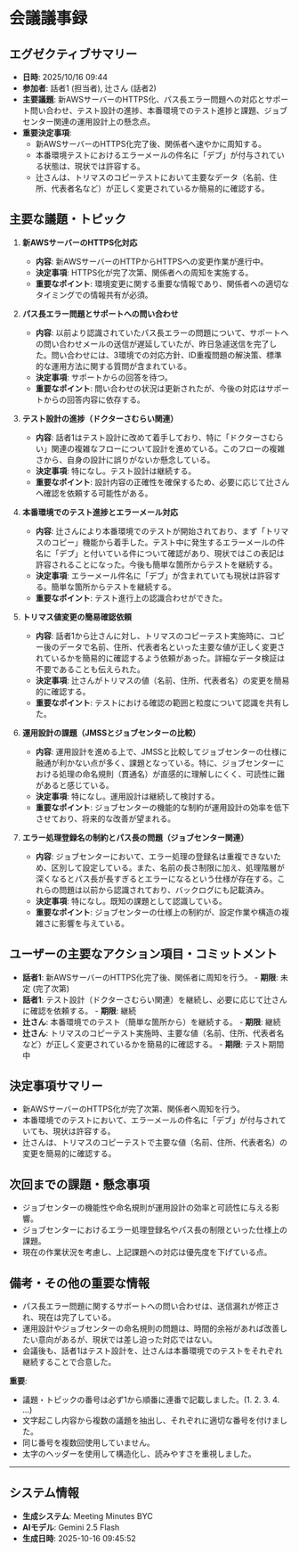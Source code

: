 # 会議議事録

## エグゼクティブサマリー
- **日時**: 2025/10/16 09:44
- **参加者**: 話者1 (担当者), 辻さん (話者2)
- **主要議題**: 新AWSサーバーのHTTPS化、パス長エラー問題への対応とサポート問い合わせ、テスト設計の進捗、本番環境でのテスト進捗と課題、ジョブセンター関連の運用設計上の懸念点。
- **重要決定事項**:
    - 新AWSサーバーのHTTPS化完了後、関係者へ速やかに周知する。
    - 本番環境テストにおけるエラーメールの件名に「デブ」が付与されている状態は、現状では許容する。
    - 辻さんは、トリマスのコピーテストにおいて主要なデータ（名前、住所、代表者名など）が正しく変更されているか簡易的に確認する。

## 主要な議題・トピック

1.  **新AWSサーバーのHTTPS化対応**
    - **内容**: 新AWSサーバーのHTTPからHTTPSへの変更作業が進行中。
    - **決定事項**: HTTPS化が完了次第、関係者への周知を実施する。
    - **重要なポイント**: 環境変更に関する重要な情報であり、関係者への適切なタイミングでの情報共有が必須。

2.  **パス長エラー問題とサポートへの問い合わせ**
    - **内容**: 以前より認識されていたパス長エラーの問題について、サポートへの問い合わせメールの送信が遅延していたが、昨日急遽送信を完了した。問い合わせには、3環境での対応方針、ID重複問題の解決策、標準的な運用方法に関する質問が含まれている。
    - **決定事項**: サポートからの回答を待つ。
    - **重要なポイント**: 問い合わせの状況は更新されたが、今後の対応はサポートからの回答内容に依存する。

3.  **テスト設計の進捗（ドクターさむらい関連）**
    - **内容**: 話者1はテスト設計に改めて着手しており、特に「ドクターさむらい」関連の複雑なフローについて設計を進めている。このフローの複雑さから、自身の設計に誤りがないか懸念している。
    - **決定事項**: 特になし。テスト設計は継続する。
    - **重要なポイント**: 設計内容の正確性を確保するため、必要に応じて辻さんへ確認を依頼する可能性がある。

4.  **本番環境でのテスト進捗とエラーメール対応**
    - **内容**: 辻さんにより本番環境でのテストが開始されており、まず「トリマスのコピー」機能から着手した。テスト中に発生するエラーメールの件名に「デブ」と付いている件について確認があり、現状ではこの表記は許容されることになった。今後も簡単な箇所からテストを継続する。
    - **決定事項**: エラーメール件名に「デブ」が含まれていても現状は許容する。簡単な箇所からテストを継続する。
    - **重要なポイント**: テスト進行上の認識合わせができた。

5.  **トリマス値変更の簡易確認依頼**
    - **内容**: 話者1から辻さんに対し、トリマスのコピーテスト実施時に、コピー後のデータで名前、住所、代表者名といった主要な値が正しく変更されているかを簡易的に確認するよう依頼があった。詳細なデータ検証は不要であることも伝えられた。
    - **決定事項**: 辻さんがトリマスの値（名前、住所、代表者名）の変更を簡易的に確認する。
    - **重要なポイント**: テストにおける確認の範囲と粒度について認識を共有した。

6.  **運用設計の課題（JMSSとジョブセンターの比較）**
    - **内容**: 運用設計を進める上で、JMSSと比較してジョブセンターの仕様に融通が利かない点が多く、課題となっている。特に、ジョブセンターにおける処理の命名規則（貫通名）が直感的に理解しにくく、可読性に難があると感じている。
    - **決定事項**: 特になし。運用設計は継続して検討する。
    - **重要なポイント**: ジョブセンターの機能的な制約が運用設計の効率を低下させており、将来的な改善が望まれる。

7.  **エラー処理登録名の制約とパス長の問題（ジョブセンター関連）**
    - **内容**: ジョブセンターにおいて、エラー処理の登録名は重複できないため、区別して設定している。また、名前の長さ制限に加え、処理階層が深くなるとパス長が長すぎるとエラーになるという仕様が存在する。これらの問題は以前から認識されており、バックログにも記載済み。
    - **決定事項**: 特になし。既知の課題として認識している。
    - **重要なポイント**: ジョブセンターの仕様上の制約が、設定作業や構造の複雑さに影響を与えている。

## ユーザーの主要なアクション項目・コミットメント
- **話者1**: 新AWSサーバーのHTTPS化完了後、関係者に周知を行う。 - **期限**: 未定 (完了次第)
- **話者1**: テスト設計（ドクターさむらい関連）を継続し、必要に応じて辻さんに確認を依頼する。 - **期限**: 継続
- **辻さん**: 本番環境でのテスト（簡単な箇所から）を継続する。 - **期限**: 継続
- **辻さん**: トリマスのコピーテスト実施時、主要な値（名前、住所、代表者名など）が正しく変更されているかを簡易的に確認する。 - **期限**: テスト期間中

## 決定事項サマリー
- 新AWSサーバーのHTTPS化が完了次第、関係者へ周知を行う。
- 本番環境でのテストにおいて、エラーメールの件名に「デブ」が付与されていても、現状は許容する。
- 辻さんは、トリマスのコピーテストで主要な値（名前、住所、代表者名）の変更を簡易的に確認する。

## 次回までの課題・懸念事項
- ジョブセンターの機能性や命名規則が運用設計の効率と可読性に与える影響。
- ジョブセンターにおけるエラー処理登録名やパス長の制限といった仕様上の課題。
- 現在の作業状況を考慮し、上記課題への対応は優先度を下げている点。

## 備考・その他の重要な情報
- パス長エラー問題に関するサポートへの問い合わせは、送信漏れが修正され、現在は完了している。
- 運用設計やジョブセンターの命名規則の問題は、時間的余裕があれば改善したい意向があるが、現状では差し迫った対応ではない。
- 会議後も、話者1はテスト設計を、辻さんは本番環境でのテストをそれぞれ継続することで合意した。

**重要**:
- 議題・トピックの番号は必ず1から順番に連番で記載しました。(1. 2. 3. 4. ...)
- 文字起こし内容から複数の議題を抽出し、それぞれに適切な番号を付けました。
- 同じ番号を複数回使用していません。
- 太字のヘッダーを使用して構造化し、読みやすさを重視しました。

---

## システム情報

- **生成システム**: Meeting Minutes BYC
- **AIモデル**: Gemini 2.5 Flash
- **生成日時**: 2025-10-16 09:45:52

